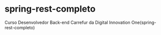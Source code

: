 # spring-rest-completo
  Curso Desenvolvedor Back-end Carrefur da Digital Innovation One(spring-rest-completo)
